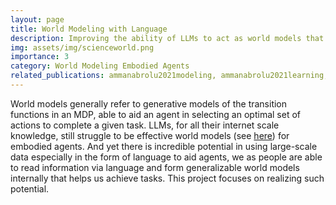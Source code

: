 ```yaml
---
layout: page
title: World Modeling with Language
description: Improving the ability of LLMs to act as world models that can help AI agents plan and execute goals.
img: assets/img/scienceworld.png
importance: 3
category: World Modeling Embodied Agents
related_publications: ammanabrolu2021modeling, ammanabrolu2021learning, wang2022scienceworld, Nottingham2023Embodied, lin2023swiftsage
---
```


World models generally refer to generative models of the transition functions in an MDP, able to aid an agent in selecting an optimal set of actions to complete a given task.
LLMs, for all their internet scale knowledge, still struggle to be effective world models (see [here](https://mark-riedl.medium.com/toward-agi-what-is-missing-c2f0d878471a)) for embodied agents.
And yet there is incredible potential in using large-scale data especially in the form of language to aid agents, we as people are able to read information via language and form generalizable world models internally that helps us achieve tasks.
This project focuses on realizing such potential.
